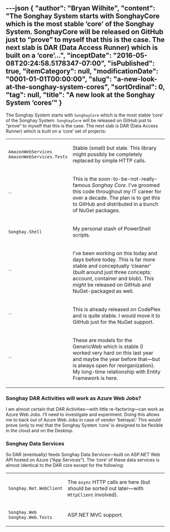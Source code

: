 ---json
{
  "author": "Bryan Wilhite",
  "content": "The Songhay System starts with SonghayCore which is the most stable ‘core’ of the Songhay System. SonghayCore will be released on GitHub just to “prove” to myself that this is the case. The next slab is DAR (Data Access Runner) which is built on a ‘core’...",
  "inceptDate": "2016-05-08T20:24:58.5178347-07:00",
  "isPublished": true,
  "itemCategory": null,
  "modificationDate": "0001-01-01T00:00:00",
  "slug": "a-new-look-at-the-songhay-system-cores",
  "sortOrdinal": 0,
  "tag": null,
  "title": "A new look at the Songhay System ‘cores’"
}
---

The Songhay System starts with `SonghayCore` which is the most stable ‘core’ of the Songhay System. `SonghayCore` will be released on GitHub just to “prove” to myself that this is the case. The next slab is DAR (Data Access Runner) which is built on a ‘core’ set of projects:
<table class="WordWalkingStickTable"><tr><td>

`AmazonWebServices`  
`AmazonWebServices.Tests`
</td><td>

Stable (small) but stale. This library might possibly be completely replaced by simple HTTP calls.
</td></tr><tr><td>

``
</td><td>

This is the soon-to-be-not-really-famous *Songhay Core*. I’ve groomed this code throughout my IT career for over a decade. The plan is to get this to GitHub and distributed in a bunch of NuGet packages.
</td></tr><tr><td>

`Songhay.Shell`
</td><td>

My personal stash of PowerShell scripts.
</td></tr><tr><td>

``
</td><td>

I’ve been working on this today and days before today. This is far more stable and conceptually ‘cleaner’ (built around just three concepts: account, container and blob). This *might* be released on GitHub and NuGet-packaged as well.
</td></tr><tr><td>

``
</td><td>

This is already released on CodePlex and is quite stable. I would move it to GitHub just for the NuGet support.
</td></tr><tr><td>

``
</td><td>

These are models for the GenericWeb which is stable (I worked very hard on this last year and maybe the year before that—but is always open for reorganization). My long-time relationship with Entity Framework is here.
</td></tr></table>

### Songhay DAR Activities will work as Azure Web Jobs?

I am almost certain that DAR Activities—with little re-factoring—can work as Azure Web Jobs. I’ll need to investigate and experiment. Doing this allows me to back out of Azure Web Jobs in case of vendor ‘betrayal.’ This would prove (only to me) that the Songhay System ‘core’ is designed to be flexible in the cloud and on the Desktop.

### Songhay Data Services

So DAR (eventually) feeds Songhay Data Services—built on ASP.NET Web API hosted on Azure (“App Services”). The ‘core’ of these data services is almost identical to the DAR core except for the following:
<table class="WordWalkingStickTable"><tr><td>

`Songhay.Net.WebClient`
</td><td>

The `async` HTTP calls are here (but should be sorted out later—with `HttpClient` involved).
</td></tr><tr><td>

`Songhay.Web`  
`Songhay.Web.Tests`
</td><td>

ASP.NET MVC support.
</td></tr></table>
